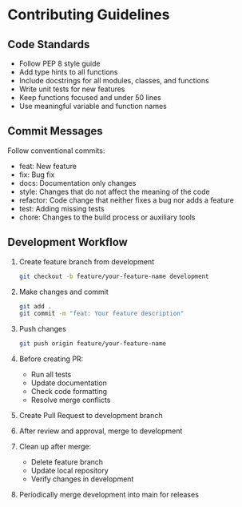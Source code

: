 # Contributing Guidelines

## Code Standards

* Follow PEP 8 style guide
* Add type hints to all functions
* Include docstrings for all modules, classes, and functions
* Write unit tests for new features
* Keep functions focused and under 50 lines
* Use meaningful variable and function names

## Commit Messages

Follow conventional commits:
* feat: New feature
* fix: Bug fix
* docs: Documentation only changes
* style: Changes that do not affect the meaning of the code
* refactor: Code change that neither fixes a bug nor adds a feature
* test: Adding missing tests
* chore: Changes to the build process or auxiliary tools

## Development Workflow

1. Create feature branch from development
   ```bash
   git checkout -b feature/your-feature-name development
   ```

2. Make changes and commit
   ```bash
   git add .
   git commit -m "feat: Your feature description"
   ```

3. Push changes
   ```bash
   git push origin feature/your-feature-name
   ```

4. Before creating PR:
   * Run all tests
   * Update documentation
   * Check code formatting
   * Resolve merge conflicts

5. Create Pull Request to development branch

6. After review and approval, merge to development

7. Clean up after merge:
   * Delete feature branch
   * Update local repository
   * Verify changes in development

6. Periodically merge development into main for releases 